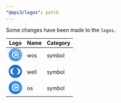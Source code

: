 ```yaml
---
"@api3/logos": patch
---
```


Some changes have been made to the `logos`.

|Logo|Name|Category|
|---|---|---|
|<img src="./raw/symbols/wos.svg" width="36" alt="">|wos|symbol|
|<img src="./raw/symbols/well.svg" width="36" alt="">|well|symbol|
|<img src="./raw/symbols/os.svg" width="36" alt="">|os|symbol|
